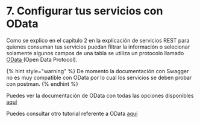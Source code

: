# 7. Configurar tus servicios con OData

Como se explico en el capítulo 2 en la explicación de servicios REST para quienes consuman tus servicios puedan filtrar la información o selecionar solamente algunos campos de una tabla se utiliza un protocolo llamado [OData ](https://www.odata.org)\(Open Data Protocol\). 

{% hint style="warning" %}
De momento la documentación con Swagger no es muy compatible con OData por lo cual los servicios se deben probar con postman. 
{% endhint %}

Puedes ver la documentación de OData con todas las opciones disponibles [aquí](https://www.odata.org/documentation/odata-version-2-0/uri-conventions/)

Puedes consultar otro tutorial referente a OData [aquí](https://blogs.msdn.microsoft.com/odatateam/2018/07/03/asp-net-core-odata-now-available/)




